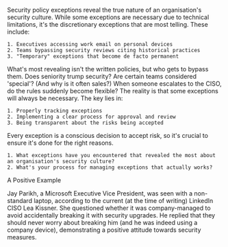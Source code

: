 Security policy exceptions reveal the true nature of an organisation's security culture. While some exceptions are necessary due to technical limitations, it's the discretionary exceptions that are most telling. These include:

    1. Executives accessing work email on personal devices
    2. Teams bypassing security reviews citing historical practices
    3. "Temporary" exceptions that become de facto permanent

What's most revealing isn't the written policies, but who gets to bypass them. Does seniority trump security? Are certain teams considered 'special'? (And why is it often sales?) When someone escalates to the CISO, do the rules suddenly become flexible? The reality is that some exceptions will always be necessary. The key lies in:

    1. Properly tracking exceptions
    2. Implementing a clear process for approval and review
    3. Being transparent about the risks being accepted

Every exception is a conscious decision to accept risk, so it's crucial to ensure it's done for the right reasons.

    1. What exceptions have you encountered that revealed the most about an organisation's security culture?
    2. What's your process for managing exceptions that actually works?

A Positive Example

Jay Parikh, a Microsoft Executive Vice President, was seen with a non-standard laptop, according to the current (at the time of writing) LinkedIn CISO Lea Kissner. She questioned whether it was company-managed to avoid accidentally breaking it with security upgrades. He replied that they should never worry about breaking him (and he was indeed using a company device), demonstrating a positive attitude towards security measures.

